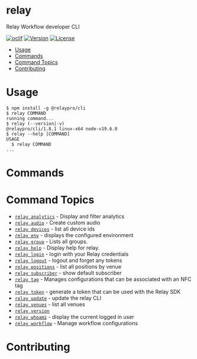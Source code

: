 relay
=====

Relay Workflow developer CLI

[![oclif](https://img.shields.io/badge/cli-oclif-brightgreen.svg)](https://oclif.io)
[![Version](https://img.shields.io/npm/v/@relaypro/cli)](https://www.npmjs.com/package/@relaypro/cli)
[![License](https://img.shields.io/npm/l/@relaypro/cli)](https://github.com/relaypro/relay-cli/blob/main/package.json)

<!-- toc -->
* [Usage](#usage)
* [Commands](#commands)
* [Command Topics](#command-topics)
* [Contributing](#contributing)
<!-- tocstop -->
# Usage
<!-- usage -->
```sh-session
$ npm install -g @relaypro/cli
$ relay COMMAND
running command...
$ relay (--version|-v)
@relaypro/cli/1.8.1 linux-x64 node-v19.6.0
$ relay --help [COMMAND]
USAGE
  $ relay COMMAND
...
```
<!-- usagestop -->
# Commands
<!-- commands -->
# Command Topics

* [`relay analytics`](docs/analytics.md) - Display and filter analytics
* [`relay audio`](docs/audio.md) - Create custom audio
* [`relay devices`](docs/devices.md) - list all device ids
* [`relay env`](docs/env.md) - displays the configured environment
* [`relay group`](docs/group.md) - Lists all groups.
* [`relay help`](docs/help.md) - Display help for relay.
* [`relay login`](docs/login.md) - login with your Relay credentials
* [`relay logout`](docs/logout.md) - logout and forget any tokens
* [`relay positions`](docs/positions.md) - list all positions by venue
* [`relay subscriber`](docs/subscriber.md) - show default subscriber
* [`relay tag`](docs/tag.md) - Manages configurations that can be associated with an NFC tag
* [`relay token`](docs/token.md) - generate a token that can be used with the Relay SDK
* [`relay update`](docs/update.md) - update the relay CLI
* [`relay venues`](docs/venues.md) - list all venues
* [`relay version`](docs/version.md)
* [`relay whoami`](docs/whoami.md) - display the current logged in user
* [`relay workflow`](docs/workflow.md) - Manage workflow configurations

<!-- commandsstop -->

<!-- contribution -->
# Contributing
<!-- contributionstop -->
